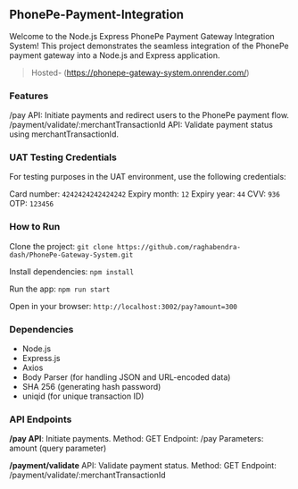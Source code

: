 ## PhonePe-Payment-Integration

Welcome to the Node.js Express PhonePe Payment Gateway Integration System! This project demonstrates the seamless integration of the PhonePe payment gateway into a Node.js and Express application.

> Hosted-  (https://phonepe-gateway-system.onrender.com/)

### Features

/pay API: Initiate payments and redirect users to the PhonePe payment flow.
/payment/validate/:merchantTransactionId API: Validate payment status using merchantTransactionId.

### UAT Testing Credentials

For testing purposes in the UAT environment, use the following credentials:

Card number: `4242424242424242`
Expiry month: `12`
Expiry year: `44`
CVV: `936`
OTP: `123456`

### How to Run

Clone the project:
`git clone https://github.com/raghabendra-dash/PhonePe-Gateway-System.git`

Install dependencies:
`npm install`

Run the app:
`npm run start`

Open in your browser:
`http://localhost:3002/pay?amount=300`

### Dependencies

- Node.js
- Express.js
- Axios
- Body Parser (for handling JSON and URL-encoded data)
- SHA 256 (generating hash password)
- uniqid (for unique transaction ID)




### API Endpoints
**/pay API**: Initiate payments.
Method: GET
Endpoint: /pay
Parameters: amount (query parameter)

**/payment/validate** API: Validate payment status.
Method: GET
Endpoint: /payment/validate/:merchantTransactionId

